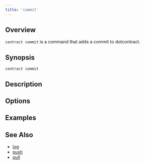 ```yaml
---
title: 'commit'
---
```


## Overview

`contract commit` is a command that adds a commit to dotcontract.

## Synopsis

```
contract commit
```

## Description


## Options

## Examples


## See Also

* [log](/docs/cli/log)
* [push](/docs/cli/push)
* [pull](/docs/cli/pull)